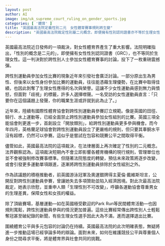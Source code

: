 ```yaml
---
layout: post
author: AI
image: img/uk_supreme_court_ruling_on_gender_sports.jpg
categories: [ '體育' ]
title: "英國最高法院定義性別二元　女性體育賽事規則將生變"
description: "英國最高法院裁定性別屬二元概念，即便擁有性別認同證書亦不等於生理女性，對跨性別運動員參賽女性賽事投下震撼彈。此舉或將推動體育界調整規範，引發競技公平與多元包容的激烈討論。"
---
```

英國最高法院近日發佈的一項裁決，對女性體育界產生了重大影響。法院明確指出，「性別的概念是二元的」，即使擁有女性性別認同證書（GRC），也不等同於生理女性。這一判決對於跨性別人士參加女性體育賽事的討論，投下了一枚重磅震撼彈。

跨性別運動員參加女性比賽的現象近年來引發社會廣泛討論。一部分原出生為男性、但後來以女性身份參加比賽的運動員，往往能憑藉生理優勢，在比賽中取得佳績，也因此剝奪了生理女性應得的名次與榮譽。這讓不少女性運動員感到無力與憤怒，但面對「歧視」的標籤，許多人選擇噤聲。一名受訪的女性運動員直言：「只要你在這個議題上發聲，你的職業生涯或許就到此為止了。」

近年來，陸續有國際性體育協會對跨性別運動員參賽訂立規範。像是英國的田徑、騎行、水上運動等，已經全面禁止跨性別運動員參加女性組別的比賽。英國三項全能協會則更進一步，首創設立「開放類別」，給跨性別運動員更多參與機會。而今年四月，英格蘭足球協會對跨性別運動員設立了更嚴格的規則，但只要其睾酮水平沒有超標，仍然可以參賽。這似乎是嘗試在包容和競賽公平之間取得平衡。

儘管如此，英國最高法院的這項裁決，在法律層面上再次確定了性別的二元概念。法界觀察認為，這項裁決短期內不會立即影響各體育機構的現行規則，管理單位也並不會被強制修改賽事標準。但隨著法院態度的轉變，預估未來政策將逐步改變，或會引發更多運動單項跟進，逐漸將跨性別運動員排除於女性組別之外。

作為該議題的積極推動者，前英國游泳冠軍及奧運銀牌得主夏倫·戴維斯坦言，公開反對跨性別運動員參賽，曾讓她失去多項贊助並陷入經濟困境。對此次最高法院裁定，她表示欣慰，並重申人類「生理性別不可改變」，呼籲各運動協會尊重男女的生理差異，保障女性和女孩的權益。

除了頂級賽場，基層運動—如在英國極受歡迎的Park Run等民間體育活動—也因規則寬鬆，跨性別運動員參與的情況更加普遍。這些比賽經常傳出跨性別人士輕鬆奪冠甚至破紀錄的新聞，有些生理女性選手因此大為不滿，進而選擇退出比賽。

圍繞體育公平與多元包容的討論仍在持續。英國最高法院的此次明確表態，無疑將進一步推動這場已經爭論多時的辯論。面對未來，如何在維護競技公平與尊重個人身份之間尋求平衡，將是體育界與社會共同的挑戰。